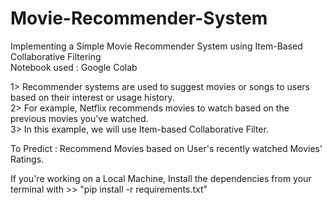 # Movie-Recommender-System
Implementing a Simple Movie Recommender System using Item-Based Collaborative Filtering                
Notebook used : Google Colab       

1> Recommender systems are used to suggest movies or songs to users based on their interest or usage history.           
2> For example, Netflix recommends movies to watch based on the previous movies you've watched.            
3> In this example, we will use Item-based Collaborative Filter.                   

To Predict : Recommend Movies based on User's recently watched Movies' Ratings.             

If you're working on a Local Machine,
Install the dependencies from your terminal with >> "pip install -r requirements.txt"
